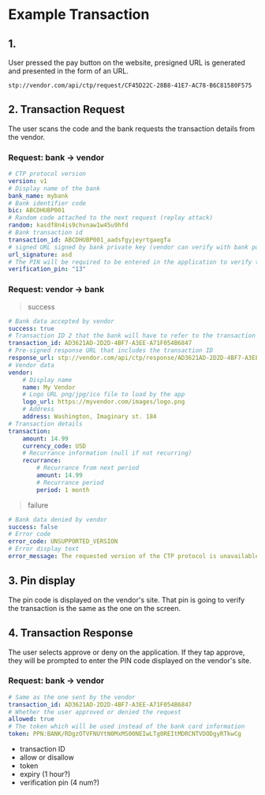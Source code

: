 # Example Transaction

## 1. 

User pressed the pay button on the website, presigned URL is generated and presented in the form of an URL.

```url
stp://vendor.com/api/ctp/request/CF45D22C-28B8-41E7-AC78-B6C81580F575
```


## 2. Transaction Request

The user scans the code and the bank requests the transaction details from the vendor.

### Request: bank -> vendor

```yaml
# CTP protocol version
version: v1
# Display name of the bank
bank_name: mybank
# Bank identifier code
bic: ABCDHUBP001
# Random code attached to the next request (replay attack)
random: kasdf8n4is9chvnaw1w45u9hfd
# Bank transaction id
transaction_id: ABCDHUBP001_aadsfgyjeyrtgaegfa
# signed URL signed by bank private key (vendor can verify with bank public key list)
url_signature: asd
# The PIN will be required to be entered in the application to verify the transaction
verification_pin: "13"
```

### Request: vendor -> bank

> success
```yaml
# Bank data accepted by vendor
success: true
# Transaction ID 2 that the bank will have to refer to the transaction on approval
transaction_id: AD3621AD-2D2D-4BF7-A3EE-A71F054B6847
# Pre-signed response URL that includes the transaction ID
response_url: stp://vendor.com/api/ctp/response/AD3621AD-2D2D-4BF7-A3EE-A71F054B6847
# Vendor data
vendor:
    # Display name
    name: My Vendor
    # Logo URL png/jpg/ico file to load by the app
    logo_url: https://myvendor.com/images/logo.png
    # Address
    address: Washington, Imaginary st. 184
# Transaction details
transaction:
    amount: 14.99
    currency_code: USD
    # Recurrance information (null if not recurring)
    recurrance:
        # Recurrance from next period
        amount: 14.99
        # Recurrance period
        period: 1 month
```

> failure
```yaml
# Bank data denied by vendor
success: false
# Error code
error_code: UNSUPPORTED_VERSION
# Error display text
error_message: The requested version of the CTP protocol is unavailable
```

## 3. Pin display

The pin code is displayed on the vendor's site. That pin is going to verify the transaction is the same as the one on the screen.

## 4. Transaction Response

The user selects approve or deny on the application. If they tap approve, they will be prompted to enter the PIN code displayed on the vendor's site.

### Request: bank -> vendor

```yaml
# Same as the one sent by the vendor
transaction_id: AD3621AD-2D2D-4BF7-A3EE-A71F054B6847
# Whether the user approved or denied the request
allowed: true
# The token which will be used instead of the bank card information
token: PPN:BANK/RDgzOTVFNUYtN0MxMS00NEIwLTg0REItMDRCNTVDODgyRTkwCg
```

- transaction ID
- allow or disallow
- token
- expiry (1 hour?)
- verification pin (4 num?)